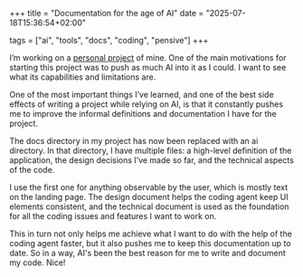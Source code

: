 +++
title = "Documentation for the age of AI"
date = "2025-07-18T15:36:54+02:00"

tags = ["ai", "tools", "docs", "coding", "pensive"]
+++

I’m working on a [personal project](https://apps.arashtaher.com/) of mine.
One of the main motivations for starting this project was to push as much AI into it as I could. I want to see what its capabilities and limitations are.

One of the most important things I’ve learned, and one of the best side effects of writing a project while relying on AI, is that it constantly pushes me to improve the informal definitions and documentation I have for the project.

The docs directory in my project has now been replaced with an ai directory. In that directory, I have multiple files: a high-level definition of the application, the design decisions I’ve made so far, and the technical aspects of the code.

I use the first one for anything observable by the user, which is mostly text on the landing page. The design document helps the coding agent keep UI elements consistent, and the technical document is used as the foundation for all the coding issues and features I want to work on.

This in turn not only helps me achieve what I want to do with the help of the coding agent faster, but it also pushes me to keep this documentation up to date. So in a way, AI's been the best reason for me to write and document my code. Nice!
